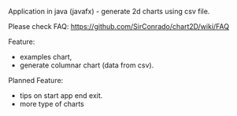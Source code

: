Application in java (javafx) - generate 2d charts using csv file.

Please check FAQ:
https://github.com/SirConrado/chart2D/wiki/FAQ

Feature:
- examples chart,
- generate columnar chart (data from csv).

Planned Feature:
- tips on start app end exit.
- more type of charts
